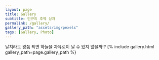 ```yaml
---
layout: page
title: Gallery
subtitle: 민규의 추억 상자
permalink: /gallery/
gallery_path: "assets/img/pexels"
tags: [Gallery, Photo]
---
```


날치라도 왕쯤 되면 하늘을 자유로이 날 수 있지 않을까!?
{% include gallery.html gallery_path=page.gallery_path %}